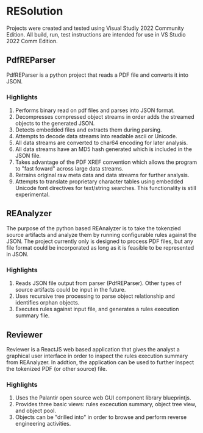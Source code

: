 # RESolution
Projects were created and tested using Visual Studiy 2022 Community Edition. All build, run, test instructions are intended for use in VS Studio 2022 Comm Edition. 

## PdfREParser
PdfREParser is a python project that reads a PDF file and converts it into JSON.

### Highlights
1. Performs binary read on pdf files and parses into JSON format.
2. Decompresses compressed object streams in order adds the streamed objects to the generated JSON.
3. Detects embedded files and extracts them during parsing.
4. Attempts to decode data streams into readable ascii or Unicode.  
5. All data streams are converted to char64 encoding for later analysis.
6. All data streams have an MD5 hash generated which is included in the JSON file.
7. Takes advantage of the PDF XREF convention which allows the program to "fast foward" across large data streams.
8. Retrains original raw meta data and data streams for further analysis.
9. Attempts to translate proprietary character tables using embedded Unicode font directives for text/string searches.  This functionality is still experimental.

## REAnalyzer
The purpose of the python based REAnalyzer is to take the tokenzied source artifacts and analyze them by running configurable rules against the JSON.  The project currently only 
is designed to process PDF files, but any file format could be incorporated as long as it is feasible to be represented in JSON.

### Highlights
1. Reads JSON file output from parser (PdfREParser). Other types of source artifacts could be input in the future. 
2. Uses recursive tree processing to parse object relationship and identifies orphan objects.
3. Executes rules against input file, and generates a rules execution summary file.


## Reviewer
Reviewer is a ReactJS web based application that gives the analyst a graphical user interface in order to inspect the rules execution summary from REAnalyzer.  In 
addtion, the application can be used to further inspect the tokenized PDF (or other source) file. 

### Highlights
1. Uses the Palantir open source web GUI component library blueprintjs.
2. Provides three basic views:  rules excecution summary, object tree view, and object pool.
3. Objects can be "drilled into" in order to browse and perform reverse engineering activities. 
